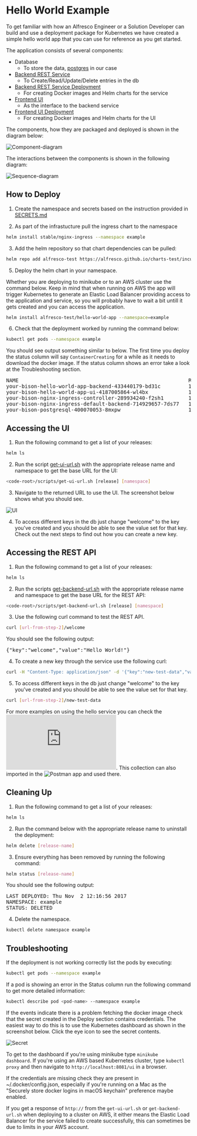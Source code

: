 # Hello World Example

To get familiar with how an Alfresco Engineer or a Solution Developer can build and use a deployment package for Kubernetes we have created a simple hello world app that you can use for reference as you get started.

The application consists of several components:
* Database
	* To store the data, [postgres](https://github.com/kubernetes/charts/tree/master/stable/postgresql) in our case
* [Backend REST Service](https://github.com/Alfresco/alfresco-anaxes-hello-world-service)
	* To Create/Read/Update/Delete entries in the db
* [Backend REST Service Deployment](https://github.com/Alfresco/alfresco-anaxes-hello-world-service-deployment)
	* For creating Docker images and Helm charts for the service
* [Frontend UI](https://github.com/Alfresco/alfresco-anaxes-hello-world-ui)
	* As the interface to the backend service
* [Frontend UI Deployment](https://github.com/Alfresco/alfresco-anaxes-hello-world-ui-deployment)
	* For creating Docker images and Helm charts for the UI

The components, how they are packaged and deployed is shown in the diagram below:

![Component-diagram](./diagrams/component-diagram.png "component-diagram")

The interactions between the components is shown in the following diagram:

![Sequence-diagram](./diagrams/sequence-diagram.png "sequence-diagram")

## How to Deploy

1. Create the namespace and secrets based on the instruction provided in [SECRETS.md](https://github.com/Alfresco/alfresco-anaxes-shipyard/blob/master/SECRETS.md)

2. As part of the infrastucture pull the ingress chart to the namespace
```bash
helm install stable/nginx-ingress --namespace example    
```

3. Add the helm repository so that chart dependencies can be pulled:

```bash
helm repo add alfresco-test https://alfresco.github.io/charts-test/incubator
```

5. Deploy the helm chart in your namespace.

Whether you are deploying to minikube or to an AWS cluster use the command below. Keep in mind that when running on AWS the app will trigger Kubernetes to generate an Elastic Load Balancer providing access to the application and service, so you will probably have to wait a bit untill it gets created and you can access the application.

```bash
helm install alfresco-test/hello-world-app --namespace=example
```

6. Check that the deployment worked by running the command below:

```bash
kubectl get pods --namespace example
```

You should see output something similar to below. The first time you deploy the status column will say <code>ContainerCreating</code> for a while as it needs to download the docker image. If the status column shows an error take a look at the Troubleshooting section.

<pre>
NAME                                                       READY     STATUS    RESTARTS   AGE
your-bison-hello-world-app-backend-433440179-bd31c         1/1       Running   0          37m
your-bison-hello-world-app-ui-4187005864-wl4bx             1/1       Running   0          37m
your-bison-nginx-ingress-controller-289934240-f2sh1        1/1       Running   0          37m
your-bison-nginx-ingress-default-backend-714929657-7ds77   1/1       Running   0          37m
your-bison-postgresql-400070053-8mxpw                      1/1       Running   0          37m
</pre>

## Accessing the UI

1. Run the following command to get a list of your releases:

```bash
helm ls
```

2. Run the script [get-ui-url.sh](https://github.com/Alfresco/alfresco-anaxes-hello-world-ui-deployment/tree/master/scripts/get-ui-url.sh) with the appropriate release name and namespace to get the base URL for the UI:

```bash
<code-root>/scripts/get-ui-url.sh [release] [namespace]
```

3. Navigate to the returned URL to use the UI. The screenshot below shows what you should see.

![UI](./diagrams/app-ui.png)

4. To access different keys in the db just change "welcome" to the key you've created and you should be able to see the value set for that key.
Check out the next steps to find out how you can create a new key.

## Accessing the REST API

1. Run the following command to get a list of your releases:

```bash
helm ls
```

2. Run the scripts [get-backend-url.sh](https://github.com/Alfresco/alfresco-anaxes-hello-world-service-deployment/tree/master/scripts/get-backend-url.sh) with the appropriate release name and namespace to get the base URL for the REST API:


```bash
<code-root>/scripts/get-backend-url.sh [release] [namespace]
```

3. Use the following curl command to test the REST API.

```bash
curl [url-from-step-2]/welcome
```

You should see the following output:

<pre>
{"key":"welcome","value":"Hello World!"}
</pre>

4. To create a new key through the service use the following curl:

```bash
curl -H "Content-Type: application/json" -d '{"key":"new-test-data","value":"Test 1,2,3"}' [url-from-step-2]
```

5. To access different keys in the db just change "welcome" to the key you've created and you should be able to see the value set for that key.

```bash
curl [url-from-step-2]/new-test-data
```
For more examples on using the hello service you can check the ![postman collection](https://github.com/Alfresco/alfresco-anaxes-hello-world-service/tree/master/service/src/test/postman/hello-service-test-collection.json).
This collection can also imported in the ![Postman app](https://www.getpostman.com/docs/) and used there.

## Cleaning Up

1. Run the following command to get a list of your releases:

```bash
helm ls
```

2. Run the command below with the appropriate release name to uninstall the deployment:

```bash
helm delete [release-name]
```

3. Ensure everything has been removed by running the following command:

```bash
helm status [release-name]
```

You should see the following output:

<pre>
LAST DEPLOYED: Thu Nov  2 12:16:56 2017
NAMESPACE: example
STATUS: DELETED
</pre>

4. Delete the namespace.

```bash
kubectl delete namespace example
```

## Troubleshooting

If the deployment is not working correctly list the pods by executing:

```bash
kubectl get pods --namespace example
```

If a pod is showing an error in the Status column run the following command to get more detailed information:

```bash
kubectl describe pod <pod-name> --namespace example
```

If the events indicate there is a problem fetching the docker image check that the secret created in the Deploy section contains credentials. The easiest way to do this is to use the Kubernetes dashboard as shown in the screenshot below. Click the eye icon to see the secret contents.

![Secret](./diagrams/secrets-in-dashboard.png)

To get to the dashboard if you're using minikube type <code>minikube dashboard</code>. If you're using an AWS based Kubernetes cluster, type <code>kubectl proxy</code> and then navigate to <code>http://localhost:8081/ui</code> in a browser.

If the credentials are missing check they are present in ~/.docker/config.json, especially if you're running on a Mac as the "Securely store docker logins in macOS keychain" preference maybe enabled.

If you get a response of <code>http://</code> from the <code>get-ui-url.sh</code> or <code>get-backend-url.sh</code> when deploying to a cluster on AWS, it either means the Elastic Load Balancer for the service failed to create successfully, this can sometimes be due to limits in your AWS account.
